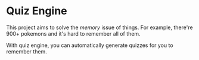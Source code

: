 # Quiz Engine

This project aims to solve the _memory_ issue of things.
For example, there're 900+ pokemons and it's hard to remember all of them.

With quiz engine, you can automatically generate quizzes for you to remember them.

